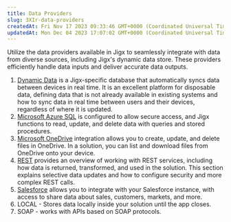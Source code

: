 ```yaml
---
title: Data Providers
slug: 3XIr-data-providers
createdAt: Fri Nov 17 2023 09:33:46 GMT+0000 (Coordinated Universal Time)
updatedAt: Mon Dec 04 2023 17:07:02 GMT+0000 (Coordinated Universal Time)
---
```


Utilize the data providers available in Jigx to seamlessly integrate with data from diverse sources, including Jigx's dynamic data store. These providers efficiently handle data inputs and deliver accurate data outputs.

1. [Dynamic Data](<./Data Providers/Dynamic Data.md>) is a Jigx-specific database that automatically syncs data between devices in real time. It is an excellent platform for disposable data, defining data that is not already available in existing systems and how to sync data in real time between users and their devices, regardless of where it is updated.
2. [Microsoft Azure SQL](https://docs.jigx.com/microsoft-azure-sql) is configured to allow secure access, and Jigx functions to read, update, and delete data with queries and stored procedures.
3. [Microsoft OneDrive](<./Data Providers/Microsoft OneDrive.md>) integration allows you to create, update, and delete files in OneDrive. In a solution, you can list and download files from OneDrive onto your device.
4. [REST](<./Data Providers/REST.md>) provides an overview of working with REST services, including how data is returned, transformed, and used in the solution. This section explains selective data updates and how to configure security and more complex REST calls.
5. [Salesforce](<./Data Providers/Salesforce.md>) allows you to integrate with your Salesforce instance, with access to share data about sales, customers, markets, and more.
6. LOCAL - Stores data locally inside your solution until the app closes.
7. SOAP - works with APIs based on SOAP protocols.
